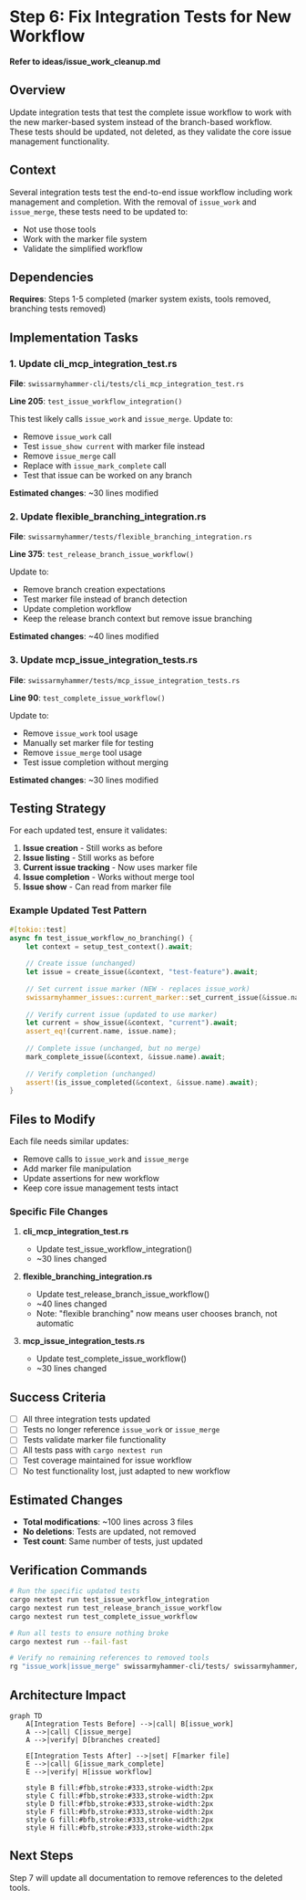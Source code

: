 # Step 6: Fix Integration Tests for New Workflow

**Refer to ideas/issue_work_cleanup.md**

## Overview

Update integration tests that test the complete issue workflow to work with the new marker-based system instead of the branch-based workflow. These tests should be updated, not deleted, as they validate the core issue management functionality.

## Context

Several integration tests test the end-to-end issue workflow including work management and completion. With the removal of `issue_work` and `issue_merge`, these tests need to be updated to:
- Not use those tools
- Work with the marker file system
- Validate the simplified workflow

## Dependencies

**Requires**: Steps 1-5 completed (marker system exists, tools removed, branching tests removed)

## Implementation Tasks

### 1. Update cli_mcp_integration_test.rs

**File**: `swissarmyhammer-cli/tests/cli_mcp_integration_test.rs`

**Line 205**: `test_issue_workflow_integration()`

This test likely calls `issue_work` and `issue_merge`. Update to:
- Remove `issue_work` call
- Test `issue_show current` with marker file instead
- Remove `issue_merge` call
- Replace with `issue_mark_complete` call
- Test that issue can be worked on any branch

**Estimated changes**: ~30 lines modified

### 2. Update flexible_branching_integration.rs

**File**: `swissarmyhammer/tests/flexible_branching_integration.rs`

**Line 375**: `test_release_branch_issue_workflow()`

Update to:
- Remove branch creation expectations
- Test marker file instead of branch detection
- Update completion workflow
- Keep the release branch context but remove issue branching

**Estimated changes**: ~40 lines modified

### 3. Update mcp_issue_integration_tests.rs

**File**: `swissarmyhammer/tests/mcp_issue_integration_tests.rs`

**Line 90**: `test_complete_issue_workflow()`

Update to:
- Remove `issue_work` tool usage
- Manually set marker file for testing
- Remove `issue_merge` tool usage
- Test issue completion without merging

**Estimated changes**: ~30 lines modified

## Testing Strategy

For each updated test, ensure it validates:
1. **Issue creation** - Still works as before
2. **Issue listing** - Still works as before
3. **Current issue tracking** - Now uses marker file
4. **Issue completion** - Works without merge tool
5. **Issue show** - Can read from marker file

### Example Updated Test Pattern

```rust
#[tokio::test]
async fn test_issue_workflow_no_branching() {
    let context = setup_test_context().await;
    
    // Create issue (unchanged)
    let issue = create_issue(&context, "test-feature").await;
    
    // Set current issue marker (NEW - replaces issue_work)
    swissarmyhammer_issues::current_marker::set_current_issue(&issue.name).unwrap();
    
    // Verify current issue (updated to use marker)
    let current = show_issue(&context, "current").await;
    assert_eq!(current.name, issue.name);
    
    // Complete issue (unchanged, but no merge)
    mark_complete_issue(&context, &issue.name).await;
    
    // Verify completion (unchanged)
    assert!(is_issue_completed(&context, &issue.name).await);
}
```

## Files to Modify

Each file needs similar updates:
- Remove calls to `issue_work` and `issue_merge`
- Add marker file manipulation
- Update assertions for new workflow
- Keep core issue management tests intact

### Specific File Changes

1. **cli_mcp_integration_test.rs**
   - Update test_issue_workflow_integration()
   - ~30 lines changed

2. **flexible_branching_integration.rs**
   - Update test_release_branch_issue_workflow()
   - ~40 lines changed
   - Note: "flexible branching" now means user chooses branch, not automatic

3. **mcp_issue_integration_tests.rs**
   - Update test_complete_issue_workflow()
   - ~30 lines changed

## Success Criteria

- [ ] All three integration tests updated
- [ ] Tests no longer reference `issue_work` or `issue_merge`
- [ ] Tests validate marker file functionality
- [ ] All tests pass with `cargo nextest run`
- [ ] Test coverage maintained for issue workflow
- [ ] No test functionality lost, just adapted to new workflow

## Estimated Changes

- **Total modifications**: ~100 lines across 3 files
- **No deletions**: Tests are updated, not removed
- **Test count**: Same number of tests, just updated

## Verification Commands

```bash
# Run the specific updated tests
cargo nextest run test_issue_workflow_integration
cargo nextest run test_release_branch_issue_workflow
cargo nextest run test_complete_issue_workflow

# Run all tests to ensure nothing broke
cargo nextest run --fail-fast

# Verify no remaining references to removed tools
rg "issue_work|issue_merge" swissarmyhammer-cli/tests/ swissarmyhammer/tests/
```

## Architecture Impact

```mermaid
graph TD
    A[Integration Tests Before] -->|call| B[issue_work]
    A -->|call| C[issue_merge]
    A -->|verify| D[branches created]
    
    E[Integration Tests After] -->|set| F[marker file]
    E -->|call| G[issue_mark_complete]
    E -->|verify| H[issue workflow]
    
    style B fill:#fbb,stroke:#333,stroke-width:2px
    style C fill:#fbb,stroke:#333,stroke-width:2px
    style D fill:#fbb,stroke:#333,stroke-width:2px
    style F fill:#bfb,stroke:#333,stroke-width:2px
    style G fill:#bfb,stroke:#333,stroke-width:2px
    style H fill:#bfb,stroke:#333,stroke-width:2px
```

## Next Steps

Step 7 will update all documentation to remove references to the deleted tools.